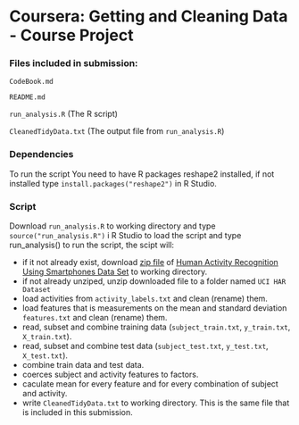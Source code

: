 
# Coursera: Getting and Cleaning Data - Course Project


### Files included in submission:

`CodeBook.md` 

`README.md`

`run_analysis.R` (The R script)

`CleanedTidyData.txt` (The output file from `run_analysis.R`)




### Dependencies
To run the script You need to have R packages reshape2 installed, if not installed type `install.packages("reshape2")` in R Studio.



### Script
Download `run_analysis.R` to working directory and type `source("run_analysis.R")` i R Studio to load the script and type run_analysis() to run the script, the scipt will:
* if it not already exist, download [zip file](https://d396qusza40orc.cloudfront.net/getdata%2Fprojectfiles%2FUCI%20HAR%20Dataset.zip) of [Human Activity Recognition Using Smartphones Data Set](http://archive.ics.uci.edu/ml/datasets/Human+Activity+Recognition+Using+Smartphones) to working directory.
* if not already unziped, unzip downloaded file to a folder named `UCI HAR Dataset`
* load activities from `activity_labels.txt` and clean (rename) them.
* load features that is measurements on the mean and standard deviation `features.txt` and clean (rename) them.
* read, subset and combine training data (`subject_train.txt`, `y_train.txt`, `X_train.txt`).
* read, subset and combine test data (`subject_test.txt`, `y_test.txt`, `X_test.txt`).
* combine train data and test data.
* coerces subject and activity features to factors.
* caculate mean for every feature and for every combination of subject and activity.
* write `CleanedTidyData.txt` to working directory. This is the same file that is included in this submission.





